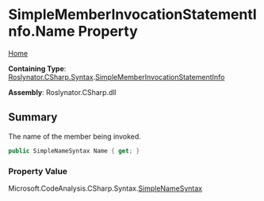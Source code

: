 # SimpleMemberInvocationStatementInfo\.Name Property <a name="_Top"></a>

[Home](../../../../../README.md)

**Containing Type**: [Roslynator.CSharp.Syntax](../../README.md#_Top)\.[SimpleMemberInvocationStatementInfo](../README.md#_Top)

**Assembly**: Roslynator\.CSharp\.dll

## Summary

The name of the member being invoked\.

```csharp
public SimpleNameSyntax Name { get; }
```

### Property Value

Microsoft\.CodeAnalysis\.CSharp\.Syntax\.[SimpleNameSyntax](https://docs.microsoft.com/en-us/dotnet/api/microsoft.codeanalysis.csharp.syntax.simplenamesyntax)


